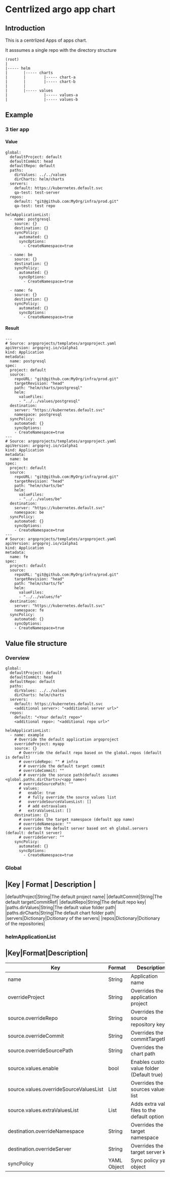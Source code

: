 # Centrlized argo app chart

## Introduction

This is a centrlized Apps of apps chart.

It asssumes a single repo with the directory structure
````
(root)
|
|----- helm
|       |----- charts
|       |        |----- chart-a
|       |        |----- chart-b
|       |
|       |----- values
|                |----- values-a
|                |----- values-b
````

## Example
### 3 tier app
#### Value
```
global:
  defaultProject: default
  defaultCommit: head
  defaultRepo: default
  paths:
    dirValues: ../../values
    dirCharts: helm/charts
  servers:
    default: https://kubernetes.default.svc
    qa-test: test-server
  repos:
    default: "git@github.com:MyOrg/infra/prod.git"
    qa-test: test repo

helmApplicationList:
  - name: postgresql
    source: {}
    destination: {}
    syncPolicy:
      automated: {}
      syncOptions:
        - CreateNamespace=true

  - name: be
    source: {}
    destination: {}
    syncPolicy:
      automated: {}
      syncOptions:
        - CreateNamespace=true

  - name: fe
    source: {}
    destination: {}
    syncPolicy:
      automated: {}
      syncOptions:
        - CreateNamespace=true
```
#### Result
```
---
# Source: argoprojects/templates/argoproject.yaml
apiVersion: argoproj.io/v1alpha1
kind: Application
metadata:
  name: postgresql
spec:
  project: default
  source:
    repoURL: "git@github.com:MyOrg/infra/prod.git"
    targetRevision: "head"
    path: "helm/charts/postgresql"
    helm:
      valueFiles:
      - "../../values/postgresql"
  destination:
    server: "https://kubernetes.default.svc"
    namespace: postgresql
  syncPolicy:
    automated: {}
    syncOptions:
    - CreateNamespace=true
---
# Source: argoprojects/templates/argoproject.yaml
apiVersion: argoproj.io/v1alpha1
kind: Application
metadata:
  name: be
spec:
  project: default
  source:
    repoURL: "git@github.com:MyOrg/infra/prod.git"
    targetRevision: "head"
    path: "helm/charts/be"
    helm:
      valueFiles:
      - "../../values/be"
  destination:
    server: "https://kubernetes.default.svc"
    namespace: be
  syncPolicy:
    automated: {}
    syncOptions:
    - CreateNamespace=true
---
# Source: argoprojects/templates/argoproject.yaml
apiVersion: argoproj.io/v1alpha1
kind: Application
metadata:
  name: fe
spec:
  project: default
  source:
    repoURL: "git@github.com:MyOrg/infra/prod.git"
    targetRevision: "head"
    path: "helm/charts/fe"
    helm:
      valueFiles:
      - "../../values/fe"
  destination:
    server: "https://kubernetes.default.svc"
    namespace: fe
  syncPolicy:
    automated: {}
    syncOptions:
    - CreateNamespace=true
```

## Value file structure
### Overview
```
global:
  defaultProject: default
  defaultCommit: head
  defaultRepo: default
  paths:
    dirValues: ../../values
    dirCharts: helm/charts
  servers:
    default: https://kubernetes.default.svc
    <additional server>: "<additional server url>"
  repos:
    default: "<Your default repo>"
    <additional repo>: "<additional repo url>"

helmApplicationList:
  - name: example
    # Override the default application argoproject
    overrideProject: myapp
    source: {}
      # Overrride the default repo based on the global.repos (default is default)
      # overrideRepo: "" # infra
      # # override the default target commit
      # overrideCommit: ""
      # # override the soruce path(default assumes <global.paths.dirCharts>/<app name>)
      # overrideSourcePath: ""
      # values:
      #   enable: true
      #   # fully override the source values list
      #   overrideSourceValuesList: []
      #   # add extravalues
      #   extraValuesList: []
    destination: {}
      # overrides the target namespace (default app name)
      # overrideNamespace: ""
      # override the default server based ont eh global.servers (default: default server)
      # overrideServer: ""
    syncPolicy:
      automated: {}
      syncOptions:
        - CreateNamespace=true
```
### Global
|Key | Format | Description |
--------------------------
|defaultProject|String|The default project name|
|defaultCommit|String|The default targetCommitRef|
|defaultRepo|String|The default repo key|
|paths.dirValues|String|The default value folder path|
|paths.dirCharts|String|The default chart folder path|
|servers|Dictionary<String>|Dcitionary of the servers|
|repos|Dictionary<String>|Dcitionary of the repositories|
### helmApplicationList
|Key|Format|Description|
--------------------------
| Key                                   | Format         | Description                                         |
|---------------------------------------|----------------|-----------------------------------------------------|
| name                                  | String         | Application name                                    |
| overrideProject                       | String         | Overrides the application project                   |
| source.overrideRepo                   | String         | Overrides the source repository key                 |
| source.overrideCommit                 | String         | Overrides the commitTargetRef                       |
| source.overrideSourcePath             | String         | Overrides the chart path                            |
| source.values.enable                  | bool           | Enables custom value folder (Default true)          |
| source.values.overrideSourceValuesList| List<String>   | Overrides the sources values list                   |
| source.values.extraValuesList         | List<String>   | Adds extra value files to the default option        |
| destination.overrideNamespace         | String         | Overrides the target namespace                      |
| destination.overrideServer            | String         | Overrides the target server key                     |
| syncPolicy                            | YAML Object    | Sync policy yaml object                             |
